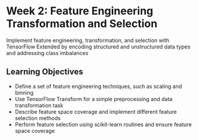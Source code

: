 # Week 2: Feature Engineering Transformation and Selection

Implement feature engineering, transformation, and selection with TensorFlow Extended by encoding structured and unstructured data types and addressing class imbalances  

## Learning Objectives  

- Define a set of feature engineering techniques, such as scaling and binning
- Use TensorFlow Transform for a simple preprocessing and data transformation task
- Describe feature space coverage and implement different feature selection methods
- Perform feature selection using scikit-learn routines and ensure feature space coverage
